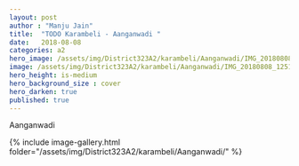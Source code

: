 ```yaml
---
layout: post
author : "Manju Jain"
title:  "TODO Karambeli - Aanganwadi "
date:   2018-08-08
categories: a2
hero_image: /assets/img/District323A2/karambeli/Aanganwadi/IMG_20180808_125124.jpg
image: /assets/img/District323A2/karambeli/Aanganwadi/IMG_20180808_125124.jpg
hero_height: is-medium
hero_background_size : cover
hero_darken: true
published: true
---
```


Aanganwadi


{% include image-gallery.html folder="/assets/img/District323A2/karambeli/Aanganwadi/" %}
